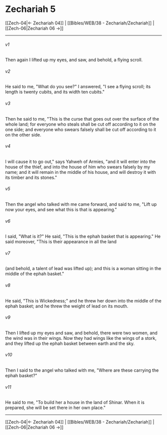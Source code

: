 # Zechariah 5

[[Zech-04|← Zechariah 04]] | [[Bibles/WEB/38 - Zechariah/Zechariah]] | [[Zech-06|Zechariah 06 →]]
***



###### v1 
Then again I lifted up my eyes, and saw, and behold, a flying scroll. 

###### v2 
He said to me, "What do you see?" I answered, "I see a flying scroll; its length is twenty cubits, and its width ten cubits." 

###### v3 
Then he said to me, "This is the curse that goes out over the surface of the whole land; for everyone who steals shall be cut off according to it on the one side; and everyone who swears falsely shall be cut off according to it on the other side. 

###### v4 
I will cause it to go out," says Yahweh of Armies, "and it will enter into the house of the thief, and into the house of him who swears falsely by my name; and it will remain in the middle of his house, and will destroy it with its timber and its stones." 

###### v5 
Then the angel who talked with me came forward, and said to me, "Lift up now your eyes, and see what this is that is appearing." 

###### v6 
I said, "What is it?" He said, "This is the ephah basket that is appearing." He said moreover, "This is their appearance in all the land 

###### v7 
(and behold, a talent of lead was lifted up); and this is a woman sitting in the middle of the ephah basket." 

###### v8 
He said, "This is Wickedness;" and he threw her down into the middle of the ephah basket; and he threw the weight of lead on its mouth. 

###### v9 
Then I lifted up my eyes and saw, and behold, there were two women, and the wind was in their wings. Now they had wings like the wings of a stork, and they lifted up the ephah basket between earth and the sky. 

###### v10 
Then I said to the angel who talked with me, "Where are these carrying the ephah basket?" 

###### v11 
He said to me, "To build her a house in the land of Shinar. When it is prepared, she will be set there in her own place."

***
[[Zech-04|← Zechariah 04]] | [[Bibles/WEB/38 - Zechariah/Zechariah]] | [[Zech-06|Zechariah 06 →]]
